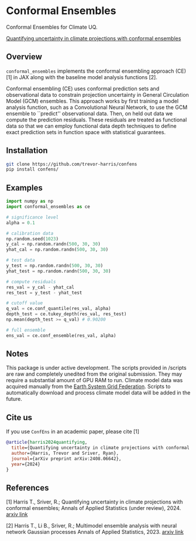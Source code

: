 # Conformal Ensembles

Conformal Ensembles for Climate UQ.

[Quantifying uncertainty in climate projections with conformal ensembles](https://arxiv.org/abs/2408.06642)

## Overview

`conformal_ensembles` implements the conformal ensembling approach (CE) [1] in JAX along with the baseline model analysis functions [2]. 

Conformal ensembling (CE) uses conformal prediction sets and observational data to constrain projection uncertainty in General Circulation Model (GCM) ensembles. This approach works by first training a model analysis function, such as a Convolutional Neural Network, to use the GCM ensemble to ``predict'' observational data. Then, on held out data we compute the prediction residuals. These residuals are treated as functional data so that we can employ functional data depth techniques to define exact prediction sets in function space with statistical guarantees. 

## Installation
```bash
git clone https://github.com/trevor-harris/confens
pip install confens/
```

## Examples

```python
import numpy as np
import conformal_ensembles as ce

# significance level
alpha = 0.1

# calibration data
np.random.seed(1023)
y_cal = np.random.randn(500, 30, 30)
yhat_cal = np.random.randn(500, 30, 30)

# test data
y_test = np.random.randn(500, 30, 30)
yhat_test = np.random.randn(500, 30, 30)

# compute residuals
res_val = y_cal - yhat_cal
res_test = y_test - yhat_test

# cutoff value
q_val = ce.conf_quantile(res_val, alpha)
depth_test = ce.tukey_depth(res_val, res_test)
np.mean(depth_test >= q_val) # 0.90200

# full ensemble
ens_val = ce.conf_ensemble(res_val, alpha)
```

## Notes
This package is under active development. The scripts provided in /scripts are raw and completely unedited from the original submission. They may require a substantial amount of GPU RAM to run. Climate model data was acquired manually from the [Earth System Grid Federation](https://esgf.github.io). Scripts to automatically download and process climate model data will be added in the future.

## Cite us

If you use `ConfEns` in an academic paper, please cite [1]

```bibtex
@article{harris2024quantifying,
  title={Quantifying uncertainty in climate projections with conformal ensembles},
  author={Harris, Trevor and Sriver, Ryan},
  journal={arXiv preprint arXiv:2408.06642},
  year={2024}
}
```
## References
<a id='1'>[1]</a>
Harris T., Sriver, R.; 
Quantifying uncertainty in climate projections with conformal ensembles;
Annals of Applied Statistics (under review), 2024. [arxiv link](https://arxiv.org/abs/2401.14657)

<a id="1">[2]</a>
Harris T., Li B., Sriver, R.; 
Multimodel ensemble analysis with neural network Gaussian processes
Annals of Applied Statistics, 2023. [arxiv link](https://arxiv.org/abs/2202.04152)


